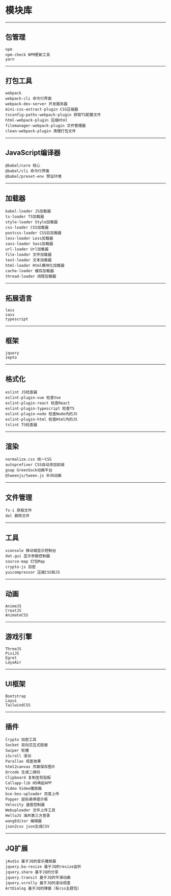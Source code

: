 # 模块库

---
## 包管理
```
npm
npm-check NPM更新工具
yarn
```

---
## 打包工具
```
webpack
webpack-cli 命令行界面
webpack-dev-server 开发服务器
mini-css-extract-plugin CSS压缩器
tsconfig-paths-webpack-plugin 获取TS配置文件
html-webpack-plugin 压缩Html
filemanager-webpack-plugin 文件管理器
clean-webpack-plugin 清理打包文件
```

---
## JavaScript编译器
```
@babel/core 核心
@babel/cli 命令行界面
@babel/preset-env 预设环境
```

---
## 加载器
```
babel-loader JS加载器
ts-loader TS加载器
style-loader Style加载器
css-loader CSS加载器
postcss-loader CSS后加载器
less-loader Less加载器
sass-loader Sass加载器
url-loader Url加载器
file-loader 文件加载器
text-loader 文本加载器
html-loader Html模块化加载器
cache-loader 缓存加载器
thread-loader 线程加载器
```

---
## 拓展语言
```
less
sass
typescript
```

---
## 框架
```
jquery
zepto
```

---
## 格式化
```
eslint JS检查器
eslint-plugin-vue 检查Vue
eslint-plugin-react 检查React
eslint-plugin-typescript 检查TS
eslint-plugin-node 检查Node内的JS
eslint-plugin-html 检查Html内的JS
tslint TS检查器
```

---
## 渲染
```
normalize.css 统一CSS
autoprefixer CSS自动添加前缀
gsap GreenSock动画平台
@tweenjs/tween.js 补间动画
```

---
## 文件管理
```
fs-i 获取文件
del 删除文件
```

---
## 工具
```
vconsole 移动端显示控制台
dat.gui 显示参数控制器
source-map 打包Map
crypto-js 加密
yuicompressor 压缩CSS和JS
```

---
## 动画
```
AnimeJS
CreatJS
AnimateCSS
```

---
## 游戏引擎
```
ThreeJS
PixiJS
Egret
LayaAir
```

---
## UI框架
```
Bootstrap
Layui
TailwindCSS
```

---
## 插件
```
Crypto 加密工具
Socket 双向交互式链接
Swiper 轮播
iScroll 滚动
Parallax 视差效果
html2canvas 页面保存图片
Qrcode 生成二维码
Clipboard 复制至剪贴板
Callapp-lib H5唤起APP
Video Video播放器
bce-bos-uploader 百度上传
Popper 鼠标悬停提示框
Velocity 速度控制器
Webuploader 文件上传工具
HelloJS 海外第三方登录
wangEditor 编辑器
json2csv json生成CSV
```

---
## JQ扩展
```
jAudio 基于JQ的音乐播放器
jquery.ba-resize 基于JQ的resize监听
jquery.share 基于JQ的分享
jquery.transit 基于JQ的平滑动画
jquery.scrolly 基于JQ的滚动视差
ArtDialog 基于JQ的弹窗（有css主题包）
```
